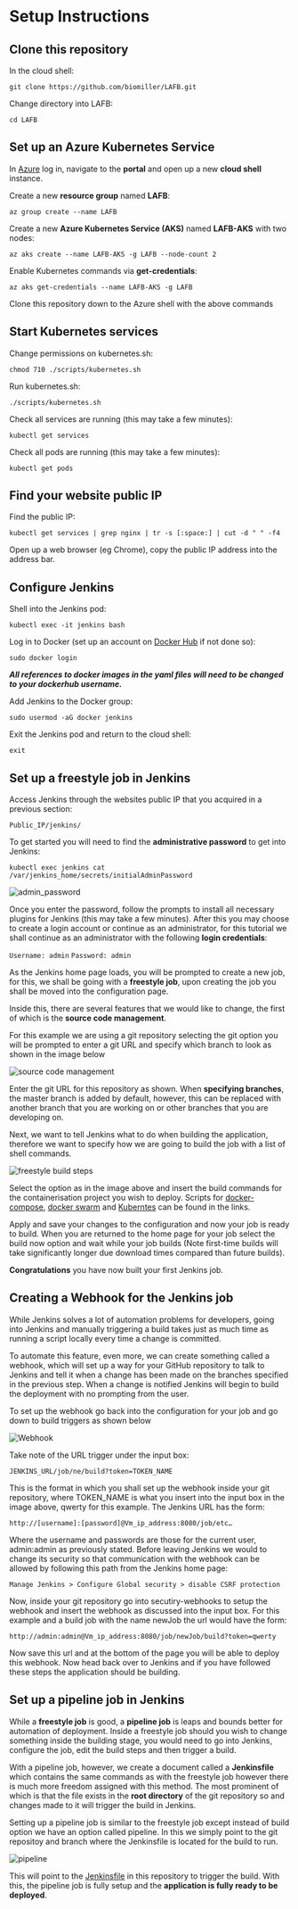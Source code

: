 # Setup Instructions

## Clone this repository

In the cloud shell:

`git clone https://github.com/biomiller/LAFB.git`

Change directory into LAFB:

`cd LAFB`

## Set up an Azure Kubernetes Service

In [Azure](https://azure.microsoft.com/en-gb/) log in, navigate to the **portal** and open up a new **cloud shell** instance. 

Create a new **resource group** named **LAFB**:

`az group create --name LAFB`

Create a new **Azure Kubernetes Service (AKS)** named **LAFB-AKS** with two nodes:

`az aks create --name LAFB-AKS -g LAFB --node-count 2`

Enable Kubernetes commands via **get-credentials**:

`az aks get-credentials --name LAFB-AKS -g LAFB`

Clone this repository down to the Azure shell with the above commands

## Start Kubernetes services

Change permissions on kubernetes.sh:

`chmod 710 ./scripts/kubernetes.sh`

Run kubernetes.sh:

`./scripts/kubernetes.sh`

Check all services are running (this may take a few minutes):

`kubectl get services`

Check all pods are running (this may take a few minutes):

`kubectl get pods`

## Find your website public IP

Find the public IP:

`kubectl get services | grep nginx | tr -s [:space:] | cut -d " " -f4`

Open up a web browser (eg Chrome), copy the public IP address into the address bar.

## Configure Jenkins

Shell into the Jenkins pod:

`kubectl exec -it jenkins bash`

Log in to Docker (set up an account on [Docker Hub](https://hub.docker.com/) if not done so):

`sudo docker login`

**_All references to docker images in the yaml files will need to be changed to your dockerhub username._**

Add Jenkins to the Docker group:

`sudo usermod -aG docker jenkins`

Exit the Jenkins pod and return to the cloud shell:

`exit`

## Set up a freestyle job in Jenkins
Access Jenkins through the websites public IP that you acquired in a previous section: 

`Public_IP/jenkins/`

To get started you will need to find the **administrative password** to get into Jenkins: 

`kubectl exec jenkins cat /var/jenkins_home/secrets/initialAdminPassword`

![admin_password](https://github.com/biomiller/LAFB/blob/readme/readme_images/admin_password.png)

Once you enter the password, follow the prompts to install all necessary plugins for Jenkins (this may take a few minutes).
After this you may choose to create a login account or continue as an administrator, for this tutorial we shall continue as an administrator with the following **login credentials**:

`Username: admin`
`Password: admin`

As the Jenkins home page loads, you will be prompted to create a new job, for this, we shall be going with a **freestyle job**, upon creating the job you shall be moved into the configuration page.

Inside this, there are several features that we would like to change, the first of which is the **source code management**.

For this example we are using a git repository selecting the git option you will be prompted to enter a git URL and specify which branch to look as shown in the image below

![source code management](https://github.com/biomiller/LAFB/blob/master/readme_images/scm.png)

Enter the git URL for this repository as shown. When **specifying branches**, the master branch is added by default, however, this can be replaced with another branch that you are working on or other branches that you are developing on.

Next, we want to tell Jenkins what to do when building the application, therefore we want to specify how we are going to build the job with a list of shell commands.

![freestyle build steps](https://github.com/biomiller/LAFB/blob/master/readme_images/build-step.png)

Select the option as in the image above and insert the build commands for the containerisation project you wish to deploy. Scripts for [docker-compose](https://github.com/biomiller/LAFB/blob/master/scripts/compose.sh), [docker swarm](https://github.com/biomiller/LAFB/blob/master/scripts/swarm.sh) and [Kuberntes](https://github.com/biomiller/LAFB/blob/master/scripts/kubernetes.sh) can be found in the links. 

Apply and save your changes to the configuration and now your job is ready to build. When you are returned to the home page for your job select the build now option and wait while your job builds (Note first-time builds will take significantly longer due download times compared than future builds).

**Congratulations** you have now built your first Jenkins job.

## Creating a Webhook for the Jenkins job

While Jenkins solves a lot of automation problems for developers, going into Jenkins and manually triggering a build takes just as much time as running a script locally every time a change is committed.

To automate this feature, even more, we can create something called a webhook, which will set up a way for your GitHub repository to talk to Jenkins and tell it when a change has been made on the branches specified in the previous step. When a change is notified Jenkins will begin to build the deployment with no prompting from the user.

To set up the webhook go back into the configuration for your job and go down to build triggers as shown below

![Webhook](https://github.com/biomiller/LAFB/blob/master/readme_images/token.png)

Take note of the URL trigger under the input box:

`JENKINS_URL/job/ne/build?token=TOKEN_NAME`

This is the format in which you shall set up the webhook inside your git repository, where TOKEN_NAME is what you insert into the input box in the image above, qwerty for this example. The Jenkins URL has the form: 

`http://[username]:[password]@Vm_ip_address:8080/job/etc…`

Where the username and passwords are those for the current user, admin:admin as previously stated.
Before leaving Jenkins we would to change its security so that communication with the webhook can be allowed by following this path from the Jenkins home page: 

`Manage Jenkins > Configure Global security > disable CSRF protection`

Now, inside your git repository go into secutiry-webhooks to setup the webhook and insert the webhook as discussed into the input box. For this example and a build job with the name newJob the url would have the form: 

 `http://admin:admin@Vm_ip_address:8080/job/newJob/build?token=qwerty`

Now save this url and at the bottom of the page you will be able to deploy this webhook. Now head back over to Jenkins and if you have followed these steps the application should be building.


## Set up a pipeline job in Jenkins

While a **freestyle job** is good, a **pipeline job** is leaps and bounds better for automation of deployment. Inside a freestyle job should you wish to change something inside the building stage, you would need to go into Jenkins, configure the job, edit the build steps and then trigger a build. 

With a pipeline job, however, we create a document called a **Jenkinsfile** which contains the same commands as with the freestyle job however there is much more freedom assigned with this method. The most prominent of which is that the file exists in the **root directory** of the git repository so and changes made to it will trigger the build in Jenkins. 

Setting up a pipeline job is similar to the freestyle job except instead of build option we have an option called pipeline. In this we simply point to the git repositoy and branch where the Jenkinsfile is located for the build to run.

![pipeline](https://github.com/biomiller/LAFB/blob/master/readme_images/pipeline.png)

This will point to the [Jenkinsfile](https://github.com/biomiller/LAFB/blob/master/Jenkinsfile) in this repository to trigger the build. With this, the pipeline job is fully setup and the **application is fully ready to be deployed**.

